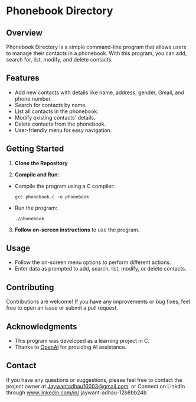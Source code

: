 # Phonebook Directory

## Overview

Phonebook Directory is a simple command-line program that allows users to manage their contacts in a phonebook. With this program, you can add, search for, list, modify, and delete contacts.

## Features

- Add new contacts with details like name, address, gender, Gmail, and phone number.
- Search for contacts by name.
- List all contacts in the phonebook.
- Modify existing contacts' details.
- Delete contacts from the phonebook.
- User-friendly menu for easy navigation.

## Getting Started

1. **Clone the Repository**

2. **Compile and Run**:

- Compile the program using a C compiler:

  ```
  gcc phonebook.c -o phonebook
  ```

- Run the program:

  ```
  ./phonebook
  ```

3. **Follow on-screen instructions** to use the program.

## Usage

- Follow the on-screen menu options to perform different actions.
- Enter data as prompted to add, search, list, modify, or delete contacts.

## Contributing

Contributions are welcome! If you have any improvements or bug fixes, feel free to open an issue or submit a pull request.


## Acknowledgments

- This program was developed as a learning project in C.
- Thanks to [OpenAI](https://www.openai.com) for providing AI assistance.

## Contact

If you have any questions or suggestions, please feel free to contact the project owner at Jaywantadhau16003@gmail.com.
or Connect on LinkdIn through www.linkedin.com/in/
jaywant-adhau-12b8bb24b


